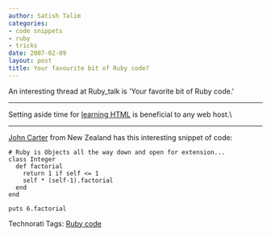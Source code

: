```yaml
---
author: Satish Talim
categories:
- code snippets
- ruby
- tricks
date: 2007-02-09
layout: post
title: Your favourite bit of Ruby code?
---
```


An interesting thread at Ruby\_talk is 'Your favorite bit of Ruby code.'

* * * * *

Setting aside time for [learning
HTML](http://www.socialstudieshelp.com/topics/learning-html.html) is
beneficial to any web host.\

* * * * *

[John Carter](mailto:john.carter@tait.co.nz) from New Zealand has this
interesting snippet of code:

    # Ruby is Objects all the way down and open for extension...
    class Integer
      def factorial
        return 1 if self <= 1
        self * (self-1).factorial
      end
    end

    puts 6.factorial

Technorati Tags: [Ruby code](http://technorati.com/tag/Ruby+code)

